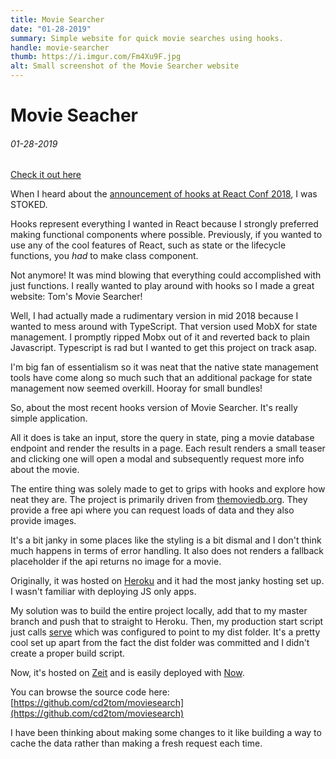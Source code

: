 ```yaml
---
title: Movie Searcher
date: "01-28-2019"
summary: Simple website for quick movie searches using hooks.
handle: movie-searcher
thumb: https://i.imgur.com/Fm4Xu9F.jpg
alt: Small screenshot of the Movie Searcher website
---
```


# Movie Seacher

###### 01-28-2019

[Check it out here](https://mobiesearcher-1binb0nz3.now.sh/)

When I heard about the [announcement of hooks at React Conf 2018](https://www.youtube.com/watch?v=V-QO-KO90iQ), I was STOKED.

Hooks represent everything I wanted in React because I strongly preferred making functional components where possible. Previously, if you wanted to use any of the cool features of React, such as state or the lifecycle functions, you _had_ to make class component.

Not anymore! It was mind blowing that everything could accomplished with just functions. I really wanted to play around with hooks so I made a great website: Tom's Movie Searcher!

Well, I had actually made a rudimentary version in mid 2018 because I wanted to mess around with TypeScript. That version used MobX for state management. I promptly ripped Mobx out of it and reverted back to plain Javascript. Typescript is rad but I wanted to get this project on track asap.

I'm big fan of essentialism so it was neat that the native state management tools have come along so much such that an additional package for state management now seemed overkill. Hooray for small bundles!

So, about the most recent hooks version of Movie Searcher. It's really simple application.

All it does is take an input, store the query in state, ping a movie database endpoint and render the results in a page. Each result renders a small teaser and clicking one will open a modal and subsequently request more info about the movie.

The entire thing was solely made to get to grips with hooks and explore how neat they are. The project is primarily driven from [themoviedb.org](https://developers.themoviedb.org/3/getting-started/introduction). They provide a free api where you can request loads of data and they also provide images.

It's a bit janky in some places like the styling is a bit dismal and I don't think much happens in terms of error handling. It also does not renders a fallback placeholder if the api returns no image for a movie.

Originally, it was hosted on [Heroku](https://www.heroku.com/) and it had the most janky hosting set up. I wasn't familiar with deploying JS only apps.

My solution was to build the entire project locally, add that to my master branch and push that to straight to Heroku. Then, my production start script just calls [serve](https://www.npmjs.com/package/serve) which was configured to point to my dist folder. It's a pretty cool set up apart from the fact the dist folder was committed and I didn't create a proper build script.

Now, it's hosted on [Zeit](https://zeit.co/) and is easily deployed with [Now](https://zeit.co/now).

You can browse the source code here: [https://github.com/cd2tom/moviesearch](https://github.com/cd2tom/moviesearch)

I have been thinking about making some changes to it like building a way to cache the data rather than making a fresh request each time.
